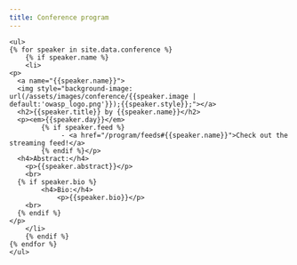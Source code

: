 ```yaml
---
title: Conference program
---
```


<div class="keynote-full">

	<ul>
	{% for speaker in site.data.conference %}
		{% if speaker.name %}
		<li>
    <p>
      <a name="{{speaker.name}}">
      <img style="background-image: url(/assets/images/conference/{{speaker.image | default:'owasp_logo.png'}});{{speaker.style}};"></a>
      <h2>{{speaker.title}} by {{speaker.name}}</h2>
      <p><em>{{speaker.day}}</em>
			{% if speaker.feed %}
				 - <a href="/program/feeds#{{speaker.name}}">Check out the streaming feed!</a>
			{% endif %}</p>
      <h4>Abstract:</h4>
        <p>{{speaker.abstract}}</p>
        <br>
      {% if speaker.bio %}
			<h4>Bio:</h4>
				<p>{{speaker.bio}}</p>
        <br>
      {% endif %}
    </p>
		</li>
		{% endif %}
	{% endfor %}
	</ul>
</div>
